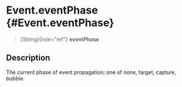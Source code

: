 Event.eventPhase {#Event.eventPhase}
================

> [String]{role="ref"} **eventPhase**

Description
-----------

The current phase of event propagation; one of none, target, capture,
bubble.
